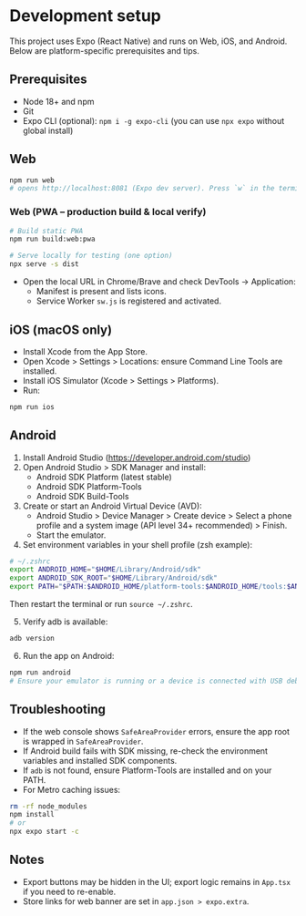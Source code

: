 # Development setup

This project uses Expo (React Native) and runs on Web, iOS, and Android. Below are platform-specific prerequisites and tips.

## Prerequisites
- Node 18+ and npm
- Git
- Expo CLI (optional): `npm i -g expo-cli` (you can use `npx expo` without global install)

## Web
```bash
npm run web
# opens http://localhost:8081 (Expo dev server). Press `w` in the terminal to open the web build.
```

### Web (PWA – production build & local verify)
```bash
# Build static PWA
npm run build:web:pwa

# Serve locally for testing (one option)
npx serve -s dist
```
- Open the local URL in Chrome/Brave and check DevTools → Application:
  - Manifest is present and lists icons.
  - Service Worker `sw.js` is registered and activated.

## iOS (macOS only)
- Install Xcode from the App Store.
- Open Xcode > Settings > Locations: ensure Command Line Tools are installed.
- Install iOS Simulator (Xcode > Settings > Platforms).
- Run:
```bash
npm run ios
```

## Android
1. Install Android Studio (https://developer.android.com/studio)
2. Open Android Studio > SDK Manager and install:
   - Android SDK Platform (latest stable)
   - Android SDK Platform-Tools
   - Android SDK Build-Tools
3. Create or start an Android Virtual Device (AVD):
   - Android Studio > Device Manager > Create device > Select a phone profile and a system image (API level 34+ recommended) > Finish.
   - Start the emulator.
4. Set environment variables in your shell profile (zsh example):
```sh
# ~/.zshrc
export ANDROID_HOME="$HOME/Library/Android/sdk"
export ANDROID_SDK_ROOT="$HOME/Library/Android/sdk"
export PATH="$PATH:$ANDROID_HOME/platform-tools:$ANDROID_HOME/tools:$ANDROID_HOME/tools/bin"
```
Then restart the terminal or run `source ~/.zshrc`.

5. Verify adb is available:
```bash
adb version
```

6. Run the app on Android:
```bash
npm run android
# Ensure your emulator is running or a device is connected with USB debugging enabled.
```

## Troubleshooting
- If the web console shows `SafeAreaProvider` errors, ensure the app root is wrapped in `SafeAreaProvider`.
- If Android build fails with SDK missing, re-check the environment variables and installed SDK components.
- If `adb` is not found, ensure Platform-Tools are installed and on your PATH.
- For Metro caching issues:
```bash
rm -rf node_modules
npm install
# or
npx expo start -c
```

## Notes
- Export buttons may be hidden in the UI; export logic remains in `App.tsx` if you need to re-enable.
- Store links for web banner are set in `app.json > expo.extra`.
